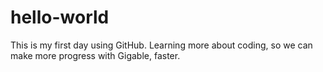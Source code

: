 # hello-world
This is my first day using GitHub.  Learning more about coding, so we can make more progress with Gigable, faster.

